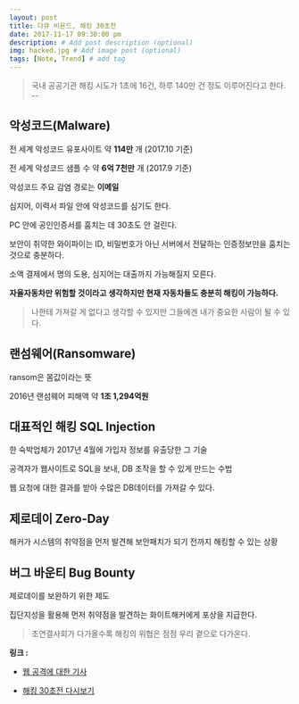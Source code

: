 ```yaml
---
layout: post
title: 다큐 비욘드, 해킹 30초전
date: 2017-11-17 09:30:00 pm
description: # Add post description (optional)
img: hacked.jpg # Add image post (optional)
tags: [Note, Trend] # add tag
---
```


> 국내 공공기관 해킹 시도가 1초에 16건, 하루 140만 건 정도 이루어진다고 한다. -- 

## 악성코드(Malware)

전 세계 악성코드 유포사이트 약 **114만** 개 (2017.10 기준)

전 세계 악성코드 샘플 수 약 **6억 7천만** 개 (2017.9 기준)

악성코드 주요 감염 경로는 **이메일**

심지어, 이력서 파일 안에 악성코드를 심기도 한다.

PC 안에 공인인증서를 훔치는 데 30초도 안 걸린다.

보안이 취약한 와이파이는 ID, 비밀번호가 아닌 서버에서 전달하는 인증정보만을 훔치는 것으로 충분하다.

소액 결제에서 명의 도용, 심지어는 대출까지 가능해질지 모른다.

**자율자동차만 위험할 것이라고 생각하지만 현재 자동차들도 충분히 해킹이 가능하다.**

> 나한테 가져갈 게 없다고 생각할 수 있지만 그들에겐 내가 중요한 사람이 될 수 있다.

## 랜섬웨어(Ransomware)

ransom은 몸값이라는 뜻

2016년 랜섬웨어 피해액 약 **1조 1,294억원**

## 대표적인 해킹 SQL Injection

한 숙박업체가 2017년 4월에 가입자 정보를 유출당한 그 기술

공격자가 웹사이트로 SQL을 보내, DB 조작을 할 수 있게 만드는 수법

웹 요청에 대한 결과를 받아 수많은 DB데이터를 가져갈 수 있다.

## 제로데이 Zero-Day

해커가 시스템의 취약점을 먼저 발견해 보안패치가 되기 전까지 해킹할 수 있는 상황

## 버그 바운티 Bug Bounty

제로데이를 보완하기 위한 제도

집단지성을 활용해 먼저 취약점을 발견하는 화이트해커에게 포상을 지급한다.

> 초연결사회가 다가올수록 해킹의 위협은 점점 우리 곁으로 다가온다.

**링크 :** 

* [웹 공격에 대한 기사](http://www.zdnet.co.kr/news/news_view.asp?artice_id=20170522162444)

* [해킹 30초전 다시보기](http://www.ebs.co.kr/tv/show?prodId=124333&lectId=10784084)
